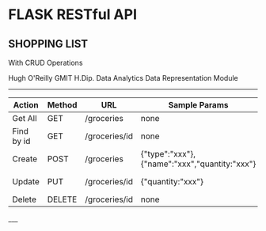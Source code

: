 # FLASK RESTful API
## SHOPPING LIST
With CRUD Operations

Hugh O'Reilly
GMIT H.Dip. Data Analytics 
Data Representation Module
___

<table>
<thead>
<tr>
<th>Action</th>
<th>Method</th>
<th>URL</th>
<th>Sample Params</th> 
<th>Sample Return</th>
</tr>
</thead>
<tbody>
<tr>
<td>Get All</td>
<td>GET</td>
<td>/groceries</td>
<td>none</td>
<td>[{...},{...},{...}]</td>  
</tr>
<tr>
<td>Find by id</td>
<td>GET</td>
<td>/groceries/id</td>
<td>none</td>
<td>[{"id":"1","type":"xxx"},{"name":"xxx","quantity":"xxx"}]
</td> 
<tr>
<td>Create</td>
<td>POST</td>
<td>/groceries</td>
<td>{"type":"xxx"},{"name":"xxx","quantity:"xxx"}</td>
<td>[{"id":"1","type":"xxx"},{"name":"xxx","quantity":"xxx"}]
</td>
</tr>
<tr>
<td>Update</td>
<td>PUT</td>
<td>/groceries/id</td>
<td>{"quantity:"xxx"}</td>
<td>[{"id":"1","type":"xxx"},{"name":"xxx","quantity:"xxx"}]
</td>
</tr>
<td>Delete</td>
<td>DELETE</td>
<td>/groceries/id</td>
<td>none</td>
<td>{"done:"true}
</td>
</tr>  
</tbody>
</table>
___
